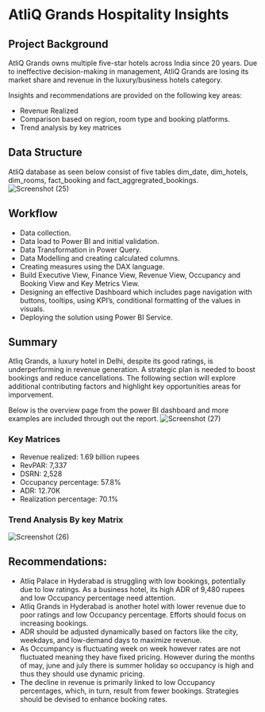 # AtliQ Grands Hospitality Insights

## Project Background
AtliQ Grands owns multiple five-star hotels across India since 20 years. Due to ineffective decision-making in management, AtliQ Grands are losing its market share and revenue in the luxury/business hotels category.

Insights and recommendations are provided on the following key areas:

- Revenue Realized
- Comparison based on region, room type and booking platforms.
- Trend analysis by key matrices

## Data Structure
AtliQ database as seen below consist of five tables dim_date, dim_hotels, dim_rooms, fact_booking and fact_aggregrated_bookings.
![Screenshot (25)](https://github.com/user-attachments/assets/0f95600f-358d-499a-b1f2-c73e0b7b0221)

## Workflow
- Data collection.
- Data load to Power BI and initial validation.
- Data Transformation in Power Query.
- Data Modelling and creating calculated columns.
- Creating measures using the DAX language.
- Build Executive View, Finance View, Revenue View, Occupancy and Booking View and Key Metrics View.
- Designing an effective Dashboard which includes page navigation with buttons, tooltips, using KPI’s, conditional formatting of the values in visuals.
- Deploying the solution using Power BI Service.

## Summary
Atliq Grands, a luxury hotel in Delhi, despite its good ratings, is underperforming in revenue generation. A strategic plan is needed to boost bookings and reduce cancellations. The following section will explore additional contributing factors and highlight key opportunities areas for imporvement.

Below is the overview page from the power BI dashboard and more examples are included through out the report.
![Screenshot (27)](https://github.com/user-attachments/assets/30a18706-4a66-41d2-84c6-66b1b9b53d8f)

### Key Matrices
- Revenue realized: 1.69 billion rupees
- RevPAR: 7,337
- DSRN: 2,528
- Occupancy percentage: 57.8%
- ADR: 12.70K
- Realization percentage: 70.1%


### Trend Analysis By key Matrix
![Screenshot (26)](https://github.com/user-attachments/assets/16471c20-b94c-470c-8f58-cc831bbd3063)

## Recommendations:
- Atliq Palace in Hyderabad is struggling with low bookings, potentially due to low ratings. As a business hotel, its high ADR of 9,480 rupees and low Occupancy percentage need attention.
- Atliq Grands in Hyderabad is another hotel with lower revenue due to poor ratings and low Occupancy percentage. Efforts should focus on increasing bookings.
- ADR should be adjusted dynamically based on factors like the city, weekdays, and low-demand days to maximize revenue.
- As Occumpancy is fluctuating week on week however rates are not fluctuated meaning they have fixed pricing. However during the months of may, june and july there is summer holiday so occupancy is high and thus they should use dynamic pricing.
- The decline in revenue is primarily linked to low Occupancy percentages, which, in turn, result from fewer bookings. Strategies should be devised to enhance booking rates.
  
  
